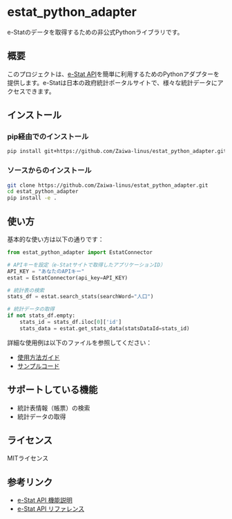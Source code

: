 # estat_python_adapter
e-Statのデータを取得するための非公式Pythonライブラリです。

## 概要

このプロジェクトは、[e-Stat API](https://www.e-stat.go.jp/api/)を簡単に利用するためのPythonアダプターを提供します。e-Statは日本の政府統計ポータルサイトで、様々な統計データにアクセスできます。

## インストール

### pip経由でのインストール

```bash
pip install git+https://github.com/Zaiwa-linus/estat_python_adapter.git
```

### ソースからのインストール

```bash
git clone https://github.com/Zaiwa-linus/estat_python_adapter.git
cd estat_python_adapter
pip install -e .
```

## 使い方

基本的な使い方は以下の通りです：

```python
from estat_python_adapter import EstatConnector

# APIキーを設定（e-Statサイトで取得したアプリケーションID）
API_KEY = "あなたのAPIキー"
estat = EstatConnector(api_key=API_KEY)

# 統計表の検索
stats_df = estat.search_stats(searchWord="人口")

# 統計データの取得
if not stats_df.empty:
    stats_id = stats_df.iloc[0]['id']
    stats_data = estat.get_stats_data(statsDataId=stats_id)
```

詳細な使用例は以下のファイルを参照してください：
- [使用方法ガイド](lab/sample_usage.md)
- [サンプルコード](lab/example.py)

## サポートしている機能

- 統計表情報（帳票）の検索
- 統計データの取得

## ライセンス

MITライセンス

## 参考リンク

- [e-Stat API 機能説明](https://www.e-stat.go.jp/api/api-info/api-spec)
- [e-Stat API リファレンス](https://www.e-stat.go.jp/api/api-info/e-stat-manual3-0)


